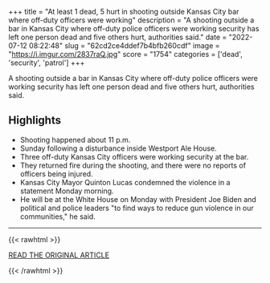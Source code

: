 +++
title = "At least 1 dead, 5 hurt in shooting outside Kansas City bar where off-duty officers were working"
description = "A shooting outside a bar in Kansas City where off-duty police officers were working security has left one person dead and five others hurt, authorities said."
date = "2022-07-12 08:22:48"
slug = "62cd2ce4ddef7b4bfb260cdf"
image = "https://i.imgur.com/2837raQ.jpg"
score = "1754"
categories = ['dead', 'security', 'patrol']
+++

A shooting outside a bar in Kansas City where off-duty police officers were working security has left one person dead and five others hurt, authorities said.

## Highlights

- Shooting happened about 11 p.m.
- Sunday following a disturbance inside Westport Ale House.
- Three off-duty Kansas City officers were working security at the bar.
- They returned fire during the shooting, and there were no reports of officers being injured.
- Kansas City Mayor Quinton Lucas condemned the violence in a statement Monday morning.
- He will be at the White House on Monday with President Joe Biden and political and police leaders "to find ways to reduce gun violence in our communities," he said.

---

{{< rawhtml >}}
  <p class="article-category">
    <a target="_blank" href="https://www.nbcnews.com/news/us-news/least-1-dead-5-hurt-shooting-kansas-city-bar-duty-officers-working-rcna37588">READ THE ORIGINAL ARTICLE</a>
  </p>
{{< /rawhtml >}}

